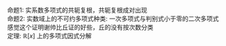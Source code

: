 命题1: 实系数多项式的共轭复根，共轭复根成对出现    
命题2: 实数域上的不可约多项式种类: 一次多项式与判别式小于零的二次多项式    
感觉这个证明谢帅比丘证的好些，丘的没有按次数分类    
定理:  $\mathbb R[x]$ 上的多项式因式分解    
